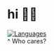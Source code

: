 # hi 👋🏻

[![Languages](https://github-readme-stats.vercel.app/api/top-langs/?username=github-is-garbage)](https://github.com/anuraghazra/github-readme-stats) \
^ Who cares?
